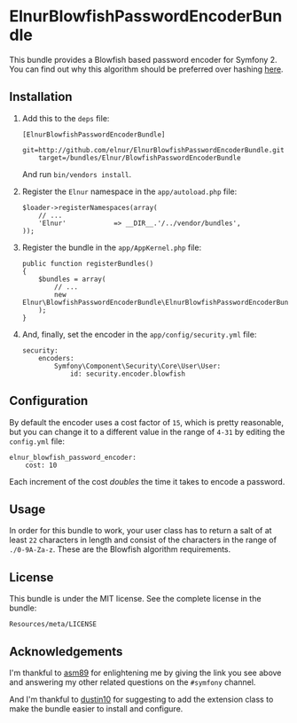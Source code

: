 ElnurBlowfishPasswordEncoderBundle
==================================

This bundle provides a Blowfish based password encoder for Symfony 2.
You can find out why this algorithm should be preferred over hashing
[here](http://yorickpeterse.com/articles/use-bcrypt-fool).

Installation
------------

1.  Add this to the `deps` file:

        [ElnurBlowfishPasswordEncoderBundle]
            git=http://github.com/elnur/ElnurBlowfishPasswordEncoderBundle.git
            target=/bundles/Elnur/BlowfishPasswordEncoderBundle

    And run `bin/vendors install`.

2.  Register the `Elnur` namespace in the `app/autoload.php` file:

        $loader->registerNamespaces(array(
            // ...
            'Elnur'            => __DIR__.'/../vendor/bundles',
        ));

3.  Register the bundle in the `app/AppKernel.php` file:

        public function registerBundles()
        {
            $bundles = array(
                // ...
                new Elnur\BlowfishPasswordEncoderBundle\ElnurBlowfishPasswordEncoderBundle(),
            );
        }

4.  And, finally, set the encoder in the `app/config/security.yml` file:

        security:
            encoders:
                Symfony\Component\Security\Core\User\User:
                    id: security.encoder.blowfish

Configuration
-------------

By default the encoder uses a cost factor of `15`, which is pretty reasonable,
but you can change it to a different value in the range of `4-31` by editing
the `config.yml` file:

    elnur_blowfish_password_encoder:
        cost: 10

Each increment of the cost *doubles* the time it takes to encode a password.

Usage
-----

In order for this bundle to work, your user class has to return a salt of at
least `22` characters in length and consist of the characters in the range of
`./0-9A-Za-z`. These are the Blowfish algorithm requirements.

License
-------

This bundle is under the MIT license. See the complete license in the bundle:

    Resources/meta/LICENSE

Acknowledgements
----------------

I'm thankful to [asm89](https://github.com/asm89) for enlightening me by giving
the link you see above and answering my other related questions on the
`#symfony` channel.

And I'm thankful to [dustin10](https://github.com/dustin10) for suggesting
to add the extension class to make the bundle easier to install and configure.
